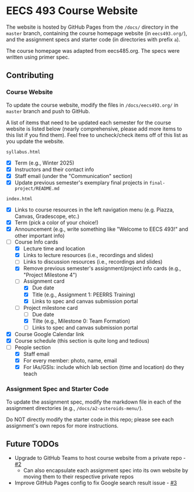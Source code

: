 EECS 493 Course Website
=============

The website is hosted by GitHub Pages from the `/docs/` directory in the `master` branch, containing the course homepage website (in `eecs493.org/`), and the assignment specs and starter code (in directories with prefix `a`).

The course homepage was adapted from eecs485.org. The specs were written using primer spec.

## Contributing

### Course Website

To update the course website, modify the files in `/docs/eecs493.org/` in `master` branch and push to GitHub.

A list of items that need to be updated each semester for the course website is listed below (nearly comprehensive, please add more items to this list if you find them). Feel free to uncheck/check items off of this list as you update the website.

`syllabus.html`

- [x] Term (e.g., Winter 2025)
- [x] Instructors and their contact info
- [x] Staff email (under the "Communication" section)
- [x] Update previous semester's exemplary final projects in `final-project/README.md`

`index.html`

- [x] Links to course resources in the left navigation menu (e.g. Piazza, Canvas, Gradescope, etc.)
- [x] Term (pick a color of your choice!)
- [x] Announcement (e.g., write something like "Welcome to EECS 493!" and other important info)
- [ ] Course Info cards
    - [x] Lecture time and location
    - [x] Links to lecture resources (i.e., recordings and slides)
    - [ ] Links to discussion resources (i.e., recordings and slides)
    - [x] Remove previous semester's assignment/project info cards (e.g., "Project Milestone 4")
    - [ ] Assignment card
        - [x] Due date
        - [x] Title (e.g., Assignment 1: PEERRS Training)
        - [x] Links to spec and canvas submission portal
    - [ ] Project milestone card
        - [ ] Due date
        - [x] Tilte (e.g., Milestone 0: Team Formation)
        - [ ] Links to spec and canvas submission portal
- [x] Course Google Calendar link
- [x] Course schedule (this section is quite long and tedious)
- [ ] People section
    - [x] Staff email
    - [x] For every member: photo, name, email
    - [x] For IAs/GSIs: include which lab section (time and location) do they teach

### Assignment Spec and Starter Code

To update the assignment spec, modify the markdown file in each of the assignment directories (e.g., `/docs/a2-asteroids-menu/`).

Do NOT directly modify the starter code in this repo; please see each assignment's own repos for more instructions.

## Future TODOs

- Upgrade to GitHub Teams to host course website from a private repo - [#2](https://github.com/eecs493staff/eecs493staff.github.io/issues/2)
    - Can also encapsulate each assignment spec into its own website by moving them to their respective private repos
- Improve GitHub Pages config to fix Google search result issue - [#3](https://github.com/eecs493staff/eecs493staff.github.io/issues/3)
